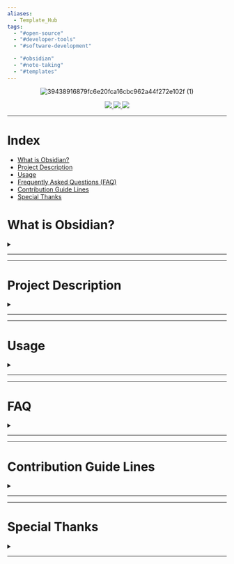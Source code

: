 ```yaml
---
aliases:
  - Template_Hub
tags:
  - "#open-source"
  - "#developer-tools"
  - "#software-development"

  - "#obsidian"
  - "#note-taking"
  - "#templates"
---
```

<div align="center">

![39438916879fc6e20fca16cbc962a44f272e102f (1)](https://user-images.githubusercontent.com/89364200/173401712-a37e77e5-3b64-4947-91ea-8326e63ba992.png)

<a href="https://discord.gg/veuWUTm">
  <img src="https://img.shields.io/discord/686053708261228577?color=%234E5D94%20&label=Obsidian Discord Server&logo=Discord&logoColor=white">
</a>
<a href="https://www.reddit.com/r/ObsidianMD/">
  <img src="https://img.shields.io/reddit/subreddit-subscribers/obsidianmd?label=r%2Fobsidianmd&logo=reddit&logoColor=white&?link=https://www.reddit.com/r/ObsidianMD/">
</a>
<a href="https://forum.obsidian.md/">
  <img src="https://img.shields.io/badge/Obsidian Forum-Discuss-%238471DA">
</a>

</div>

---

# Index

- [What is Obsidian?](#what-is-obsidian)
- [Project Description](#project-description)
- [Usage](#usage)
- [Frequently Asked Questions (FAQ)](#faq)
- [Contribution Guide Lines](#contribution-guide-lines)
- [Special Thanks ](#special-thanks)

# What is Obsidian?
<details>
<summary></summary>

**The human brain is non-linear: we jump from idea to idea, all the time. Your second brain should work the same.**

**In Obsidian, making and following connections is frictionless. Tend to your notes like a gardener; at the end of the day, sit back and marvel at your own knowledge graph.**

- [Official Obsidian Website](https://obsidian.md)

</details>

---

---

# Project Description
<details>
<summary></summary>

Obsidian Template Hub started on the 13th of June 2022. It was set up to gather information on as many note templates as possible.

Because every person have a different workflow, note structure, thinking process etc. This place was set up so every one can add the templates they use for others to try, test, adopt or reconfigure to fit the induvial needs.

</details>

---

---

# Usage
<details>
<summary></summary>

I recommend you download the repository and add to you Obsidian to view how the templates will look like. Make sure to have all the required plugins for the notes you are testing. 

You can also create a new Vault just to test the templates.

</details>

---

---

# FAQ
<details>
<summary></summary>

	❓ - How do i add the templates ?

A: Simply copy the templates folder or the specific template file to your vault.

	❓ - How do I use the templates ?

A: As a general rule, most templates need to be "Imported". In other words, make sure you have at least Obsidian native templates option enabled and configured.

	❓ - Can I contribute to the repository ?

A: YES! You are free to submit any template you use.

	❓ - How many templates can I add?

A: As many as you want, however make sure to follow the [guide lines](#guide-lines)

	❓ - Can i clone the repository?

A: Yes, just make sure to leave the credits for every one that contributed to the repository. You may link this repository contributors file.

	❓ - I have some templates but i don't use GitHub. How can i contribute.

A: You can message me directly on Discord (Zektor#5616) or in Obsidian Forum (Zektor).

	❓ - Is there any pre-requisite plugin to use the templates?

A: If a template requires a plugin the exact name will be at the top of the template so you can search on the application. 

	❓ - My question is not listed here, how can i get an answer ?

A: You can use the Obsidian Forum thread dedicated to this repository and I or some one else that have the knowledge will answer it, or you can directly message me in the forum and in Discord (Zektor#5616).

	❓ - Where are the credits ?

A: At the moment I started this repository I'm the only one. But if any one contributes there will be a credits section linking to the repository of all participants
  

</details>

---

---

# Contribution Guide Lines
<details>
<summary></summary>

Following is a list of rule that must be followed for any pull request to be accepted.

1. If there is no folder for the template you want to add create the folder following the same rule. All folders start with a number followed by the specific type of template.

    1. EX: 1 - Daily Notes

    2. EX2: 2 - Book Notes

2. All templates must be added in it's specific folder. There will not be a folder with random notes. Nothing can be that random. 

    1. EX: A daily note template must be placed inside the Daily Notes Folder

3. All templates must have the name with the following configuration, in case you have more than one template for the same type of note

    1. EX: YourGitHubName-DailyNotes-0

    2. EX2: YourGitHubName-DailyNotes-1

4. If your template requires any specific plugin, please leave at the top of the template the exact name to be found in Obsidian or the URL to where it can be downloaded.

5. When submitting the pull request, remember to leave the URL for the repository of your templates so proper credits can be given. 

</details>

---

---

# Special Thanks 
<details>
<summary></summary>

<a href="https://github.com/kmaasrud">kmaasrud</a>, for the project image desinged "Inspiration" and the project front page "README.md". 

<a href="https://github.com/obsidian-community">Obsidian Community Team</a>, for the awesome example made with the Obsidian Hub.

</details>

---
